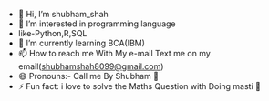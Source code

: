 - 👋 Hi, I’m shubham_shah
- 👀 I’m interested in programming language
- like-Python,R,SQL
- 🌱 I’m currently learning BCA(IBM)
- 📫 How to reach me With My e-mail Text me on my email(shubhamshah8099@gmail.com)
- 😄 Pronouns:- Call me By Shubham 🤗
- ⚡ Fun fact: i love to solve the Maths Question with Doing masti 🤭

<!---
shubham8099/shubham8099 is a ✨ special ✨ repository because its `README.md` (this file) appears on your GitHub profile.
You can click the Preview link to take a look at your changes.
--->
